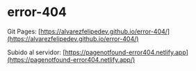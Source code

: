 # error-404

Git Pages: [https://alvarezfelipedev.github.io/error-404/](https://alvarezfelipedev.github.io/error-404/)

Subido al servidor: [https://pagenotfound-error404.netlify.app](https://pagenotfound-error404.netlify.app/)

